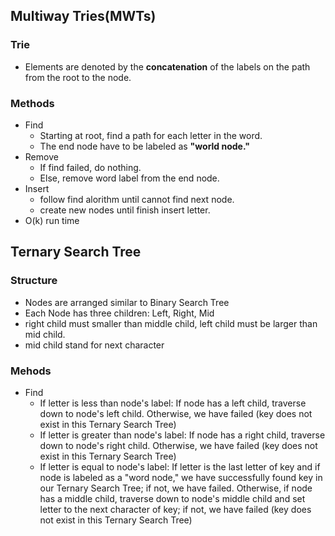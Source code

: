 ## Multiway Tries(MWTs)
### Trie
- Elements are denoted by the **concatenation** of the labels on the path from the root to the node.
### Methods
- Find
   - Starting at root, find a path for each letter in the word.
   - The end node have to be labeled as **"world node."**
- Remove
   - If find failed, do nothing.
   - Else, remove word label from the end node.
- Insert
   - follow find alorithm until cannot find next node.
   - create new nodes until finish insert letter.
- O(k) run time
## Ternary Search Tree
### Structure
- Nodes are arranged similar to Binary Search Tree
- Each Node has three children: Left, Right, Mid
- right child must smaller than middle child, left child must be larger than mid child.
- mid child stand for next character 
### Mehods
- Find
   - If letter is less than node's label: If node has a left child, traverse down to node's left child. Otherwise, we have failed (key does not exist in this Ternary Search Tree)
   - If letter is greater than node's label: If node has a right child, traverse down to node's right child. Otherwise, we have failed (key does not exist in this Ternary Search Tree)
   - If letter is equal to node's label: If letter is the last letter of key and if node is labeled as a "word node," we have successfully found key in our Ternary Search Tree; if not, we have failed. Otherwise, if node has a middle child, traverse down to node's middle child and set letter to the next character of key; if not, we have failed (key does not exist in this Ternary Search Tree)